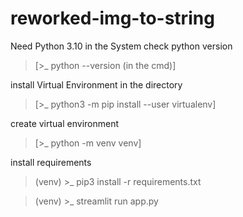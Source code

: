 # reworked-img-to-string

Need Python 3.10 in the System
check python version
>[>_ python --version (in the cmd)]


install Virtual Environment in the directory
>[>_ python3 -m pip install --user virtualenv]


create virtual environment
 >[>_ python -m venv venv]


install  requirements
>(venv) >_ pip3 install -r requirements.txt


>(venv) >_ streamlit run app.py
